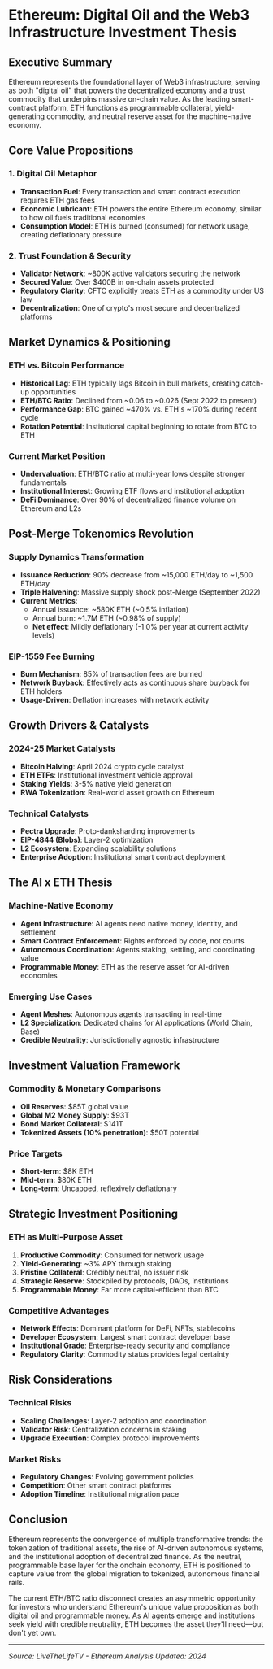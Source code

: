 # Ethereum: Digital Oil and the Web3 Infrastructure Investment Thesis

## Executive Summary

Ethereum represents the foundational layer of Web3 infrastructure, serving as both "digital oil" that powers the decentralized economy and a trust commodity that underpins massive on-chain value. As the leading smart-contract platform, ETH functions as programmable collateral, yield-generating commodity, and neutral reserve asset for the machine-native economy.

## Core Value Propositions

### 1. Digital Oil Metaphor
- **Transaction Fuel**: Every transaction and smart contract execution requires ETH gas fees
- **Economic Lubricant**: ETH powers the entire Ethereum economy, similar to how oil fuels traditional economies
- **Consumption Model**: ETH is burned (consumed) for network usage, creating deflationary pressure

### 2. Trust Foundation & Security
- **Validator Network**: ~800K active validators securing the network
- **Secured Value**: Over $400B in on-chain assets protected
- **Regulatory Clarity**: CFTC explicitly treats ETH as a commodity under US law
- **Decentralization**: One of crypto's most secure and decentralized platforms

## Market Dynamics & Positioning

### ETH vs. Bitcoin Performance
- **Historical Lag**: ETH typically lags Bitcoin in bull markets, creating catch-up opportunities
- **ETH/BTC Ratio**: Declined from ~0.06 to ~0.026 (Sept 2022 to present)
- **Performance Gap**: BTC gained ~470% vs. ETH's ~170% during recent cycle
- **Rotation Potential**: Institutional capital beginning to rotate from BTC to ETH

### Current Market Position
- **Undervaluation**: ETH/BTC ratio at multi-year lows despite stronger fundamentals
- **Institutional Interest**: Growing ETF flows and institutional adoption
- **DeFi Dominance**: Over 90% of decentralized finance volume on Ethereum and L2s

## Post-Merge Tokenomics Revolution

### Supply Dynamics Transformation
- **Issuance Reduction**: 90% decrease from ~15,000 ETH/day to ~1,500 ETH/day
- **Triple Halvening**: Massive supply shock post-Merge (September 2022)
- **Current Metrics**:
  - Annual issuance: ~580K ETH (~0.5% inflation)
  - Annual burn: ~1.7M ETH (~0.98% of supply)
  - **Net effect**: Mildly deflationary (-1.0% per year at current activity levels)

### EIP-1559 Fee Burning
- **Burn Mechanism**: 85% of transaction fees are burned
- **Network Buyback**: Effectively acts as continuous share buyback for ETH holders
- **Usage-Driven**: Deflation increases with network activity

## Growth Drivers & Catalysts

### 2024-25 Market Catalysts
- **Bitcoin Halving**: April 2024 crypto cycle catalyst
- **ETH ETFs**: Institutional investment vehicle approval
- **Staking Yields**: 3-5% native yield generation
- **RWA Tokenization**: Real-world asset growth on Ethereum

### Technical Catalysts
- **Pectra Upgrade**: Proto-danksharding improvements
- **EIP-4844 (Blobs)**: Layer-2 optimization
- **L2 Ecosystem**: Expanding scalability solutions
- **Enterprise Adoption**: Institutional smart contract deployment

## The AI x ETH Thesis

### Machine-Native Economy
- **Agent Infrastructure**: AI agents need native money, identity, and settlement
- **Smart Contract Enforcement**: Rights enforced by code, not courts
- **Autonomous Coordination**: Agents staking, settling, and coordinating value
- **Programmable Money**: ETH as the reserve asset for AI-driven economies

### Emerging Use Cases
- **Agent Meshes**: Autonomous agents transacting in real-time
- **L2 Specialization**: Dedicated chains for AI applications (World Chain, Base)
- **Credible Neutrality**: Jurisdictionally agnostic infrastructure

## Investment Valuation Framework

### Commodity & Monetary Comparisons
- **Oil Reserves**: $85T global value
- **Global M2 Money Supply**: $93T
- **Bond Market Collateral**: $141T
- **Tokenized Assets (10% penetration)**: $50T potential

### Price Targets
- **Short-term**: $8K ETH
- **Mid-term**: $80K ETH  
- **Long-term**: Uncapped, reflexively deflationary

## Strategic Investment Positioning

### ETH as Multi-Purpose Asset
1. **Productive Commodity**: Consumed for network usage
2. **Yield-Generating**: ~3% APY through staking
3. **Pristine Collateral**: Credibly neutral, no issuer risk
4. **Strategic Reserve**: Stockpiled by protocols, DAOs, institutions
5. **Programmable Money**: Far more capital-efficient than BTC

### Competitive Advantages
- **Network Effects**: Dominant platform for DeFi, NFTs, stablecoins
- **Developer Ecosystem**: Largest smart contract developer base
- **Institutional Grade**: Enterprise-ready security and compliance
- **Regulatory Clarity**: Commodity status provides legal certainty

## Risk Considerations

### Technical Risks
- **Scaling Challenges**: Layer-2 adoption and coordination
- **Validator Risk**: Centralization concerns in staking
- **Upgrade Execution**: Complex protocol improvements

### Market Risks
- **Regulatory Changes**: Evolving government policies
- **Competition**: Other smart contract platforms
- **Adoption Timeline**: Institutional migration pace

## Conclusion

Ethereum represents the convergence of multiple transformative trends: the tokenization of traditional assets, the rise of AI-driven autonomous systems, and the institutional adoption of decentralized finance. As the neutral, programmable base layer for the onchain economy, ETH is positioned to capture value from the global migration to tokenized, autonomous financial rails.

The current ETH/BTC ratio disconnect creates an asymmetric opportunity for investors who understand Ethereum's unique value proposition as both digital oil and programmable money. As AI agents emerge and institutions seek yield with credible neutrality, ETH becomes the asset they'll need—but don't yet own.

---

*Source: LiveTheLifeTV - Ethereum Analysis*
*Updated: 2024* 
